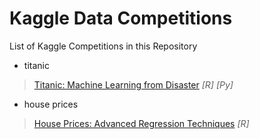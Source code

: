 # Kaggle Data Competitions

List of Kaggle Competitions in this Repository

* titanic
> [Titanic: Machine Learning from Disaster](https://www.kaggle.com/c/titanic) *[R]* *[Py]*

* house prices
> [House Prices: Advanced Regression Techniques](https://www.kaggle.com/c/house-prices-advanced-regression-techniques) *[R]*
